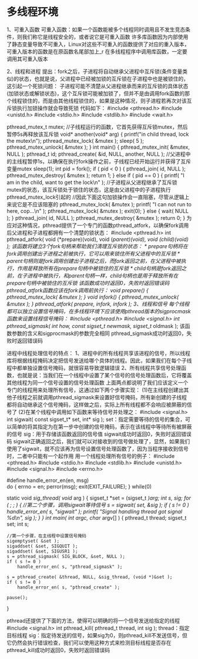 # 多线程环境

1、可重入函数
可重入函数：如果一个函数能被多个线程同时调用且不发生竞态条件，则我们称它是线程安全的，或者说它是可重入函数
许多库函数因为内部使用了静态变量导致不可重入，Linux对这些不可重入的函数提供了对应的重入版本，可重入版本的函数是在原函数名尾部加上_r
在多线程程序中调用库函数，一定要调用其可重入版本

2、线程和进程
提出：fork之后，子进程将自动继承父进程中互斥锁(条件变量类似)的状态，也就是说，父进程中已经被加锁的互斥锁在子进程中也是被锁住的，这引起一个死锁问题：
    子进程可能不清楚从父进程继承而来的互斥锁的具体状态(加锁状态或解锁状态)，这个互斥锁可能被加锁了，但并不是由调用fork函数的那个线程锁住的，而是由其他线程锁住的，如果是这种情况，则子进程若再次对该互斥锁执行加锁操作就会导致死锁
代码如下：
#include <pthread.h>
#include <unistd.h>
#include <stdio.h>
#include <stdlib.h>
#include <wait.h>

pthread_mutex_t mutex;
//子线程运行的函数，它首先获得互斥锁mutex，然后暂停5s再释放该互斥锁
void* another(void* arg)
{
    printf("in child thread, lock the mutex\n");
    pthread_mutex_lock( &mutex );
    sleep( 5 );
    pthread_mutex_unlock( &mutex );
}
int main()
{
    pthread_mutex_init( &mutex, NULL );
    pthread_t id;
    pthread_create( &id, NULL, another, NULL );
    //父进程中的主线程暂停1s，以确保在执行fork操作之前，子线程已经开始运行并获得了互斥变量mutex
    sleep(1);
    int pid = fork();
    if ( pid < 0 )
    {
        pthread_join( id, NULL );
        pthread_mutex_destroy( &mutex );
        return 1;
    }
    else if ( pid == 0 )
    {
        printf( "I am in the child, want to get the lock\n" );
        //子进程从父进程继承了互斥锁mutex的状态，该互斥锁处于锁住的状态，这是由父进程中的子进程执行pthread_mutex_lock引起的
        //因此下面这句加锁操作会一直阻塞，尽管从逻辑上来说它是不应该阻塞的
        pthread_mutex_lock( &mutex );
        printf( "I can not run to here, cop...\n" );
        pthread_mutex_lock( &mutex );
        exit(0);
    }
    else 
    {
        wait( NULL );
    }
    pthread_join( id, NULL );
    pthread_mutex_destroy( &mutex );
    return 0;
}
为应对这种情况，pthread提供了一个专门的函数pthread_atfork，以确保fork调用后父进程和子进程都拥有一个清楚的锁状态：
#include <pthread.h>
int pthread_atfork( void (*prepare)(void), void (*parent)(void), void (*child)(void) );
该函数将建立3个fork句柄来帮助我们清理互斥锁的状态：
    * prepare句柄将在fork调用创建出子进程之前被执行，它可以用来锁住所有父进程中的互斥锁
    * parent句柄则是fork调用创建出子进程之后，而fork返回之前，在父进程中被执行，作用是释放所有在prepare句柄中被锁住的互斥锁
    * child句柄是fork返回之前，在子进程中被执行，和parent句柄一样，child句柄也是用于释放所有在prepare句柄中被锁住的互斥锁
该函数成功时返回0，失败时返回错误码
pthread_atfork函数应该在fork调用前执行：
void prepare()
{
    pthread_mutex_lock( &mutex );
}
void infork()
{
    pthread_mutex_unlock( &mutex );
}
pthread_atfork( prepare, infork, infork );
3、线程和信号
每个线程都可以独立设置信号掩码，在多线程环境下应该使用pthread版本的sigprocmask函数来设置线程信号掩码：
#include <pthread.h>
#include <signal.h>
int pthread_sigmask( int how, const sigset_t* newmask, sigset_t* oldmask );
该函数参数的含义和sigprocmask的参数完全相同
pthread_sigmask成功时返回0，失败时返回错误码

进程中线程处理信号的特点：
1、进程中的所有线程共享该进程的信号，所以线程库将根据线程掩码决定把信号发送给哪个具体的线程。因此，如果我们在每个子线程中都单独设置信号掩码，就很容易导致逻辑错误
2、所有线程共享信号处理函数，也就是说：当我们在一个线程中设置了某个信号的信号处理函数后，它将覆盖其他线程为同一个信号设置的信号处理函数
上面两点都说明了我们应该定义一个专门的线程用来处理所有信号，这通过如下两个步骤实现：
(1)在主线程创建出其他子线程之前就调用pthread_sigmask来设置好信号掩码，所有新创建的子线程都将自动继承这个信号掩码，这样做之后，实际上所有线程都不会响应被屏蔽的信号了
(2)在某个线程中调用如下函数来等待信号并处理之：
#include <signal.h>
int sigwait( const sigset_t* set, int* sig );
set：指定需要等待的信号的集合，可以简单的将其指定为在第一步中创建的信号掩码，表示在该线程中等待所有被屏蔽的信号
sig：用于存储该函数返回的信号值
sigwait成功时返回0，失败时返回错误码
sigwait正确返回之后，我们就可以对接收到的信号做处理了，显然，如果我们使用了sigwait，就不应该再为信号设置信号处理函数了，因为当程序接收到信号时，二者中只能有一个起作用
用一个线程处理所有信号的例子：
#include <pthread.h>
#include <stdio.h>
#include <stdlib.h>
#include <unistd.h>
#include <signal.h>
#include <errno.h>

#define handle_error_en(en, msg) \
    do { errno = en; perror(msg); exit(EXIT_FAILURE); } while(0)

static void *sig_thread( void* arg )
{
    sigset_t *set = (sigset_t *)arg;
    int s, sig;
    for ( ; ; )
    {
        //第二个步骤，调用sigwait等待信号
        s = sigwait( set, &sig );
        if ( s != 0 )
            handle_error_en( s, "sigwait" );
        printf( "Signal handling thread got signal %d\n", sig );
    }
}
int main( int argc, char* argv[] )
{
    pthread_t thread;
    sigset_t set;
    int s;
    
    //第一个步骤，在主线程中设置信号掩码
    sigemptyset( &set );
    sigaddset( &set, SIGQUIT );
    sigaddset( &set, SIGUSR1 );
    s = pthread_sigmask( SIG_BLOCK, &set, NULL );
    if ( s != 0 )
        handle_error_en( s, "pthread_sigmask" );
        
    s = pthread_create( &thread, NULL, &sig_thread, (void *)&set );
    if ( s != 0 )
        handle_error_en( s, "pthread_create" );
        
    pause();
}

pthread还提供了下面的方法，使得可以明确的将一个信号发送给指定的线程
#include <signal.h>
int pthread_kill( pthread_t thread, int sig );
thread：指定目标线程
sig：指定待发送的信号，如果sig为0，则pthread_kill不发送信号，但它仍然会执行错误检查，我们可以使用这种方式来检测目标线程是否存在
pthread_kill成功时返回0，失败时返回错误码
